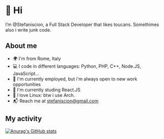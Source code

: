 # 👋 Hi

I’m @Stefaniscion, a Full Stack Developer that likes toucans.
Somethimes also i write junk code.

## About me

- 🌍 I'm from Rome, Italy
- 💻 I code in different languages: Python, PHP, C++, Node.JS, JavaScript...
- 💼 I'm currently employed, but i'm always open to new work opportunities
- 🌱 I'm currently studing React.JS
- 🐧 I love Linux: btw i use Arch.
- 📬 Reach me at stefaniscion@gmail.com

## My activity
<!--START_SECTION:waka-->
<!--END_SECTION:waka-->


[![Anurag's GitHub stats](https://github-readme-stats.vercel.app/api?username=stefaniscion)](https://github.com/anuraghazra/github-readme-stats)
